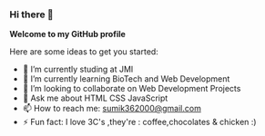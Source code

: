 ### Hi there 👋

**Welcome to my GitHub profile**

Here are some ideas to get you started:

- 🔭 I’m currently studing at JMI
- 🌱 I’m currently learning BioTech and Web Development
- 👯 I’m looking to collaborate on Web Development Projects
- 💬 Ask me about HTML CSS JavaScript
- 📫 How to reach me: sumik362000@gmail.com
- ⚡ Fun fact: I love 3C's ,they're : coffee,chocolates & chicken :)

<!-- <table cellspacing="15">
    <tr>
      <td>  <h1>Sumita Kumari</h1>
        <p><em>Student of <strong>B.Sc Biotechnology,<a href="https://www.jmi.ac.in/">JMI</a></a></strong></em></p>
        <p>Learning web development course. Angela is the best <3</p>
        <p>I love 3C's ,they're : coffee,chocolates & chicken :)</p>
        <p>I💜coffee and brew my own drinks.</p>
    </tr>
  </table>
  <hr>
  <h3>Schooling & Education</h3>
  <ul>
    <li>AFS Shillong- <i>LKG,UKG</i></li>
    <li>Kv no.1 Jamnagar,Gujrat- <i>2nd to 6th</i></li>
    <li>Kv no.2 Delhi Cantt- <i>6th to 12th</i></li>
  </ul>
  <hr>
  <h3>Work Experience</h3>
  <table border="5">
    <thead>
      <tr>
        <th>Year</th>
        <th>Work</th>
      </tr>
    </thead>
    <tbody>
      <tr>
        <td>2014-2015</td>
        <td>National Children Science Congress,New Delhi</td>
      </tr>
      <tr>
        <td>2020-2023</td>
        <td>College,JMI</td>
      </tr>
    </tbody>
  <tfoot>

  </tfoot>

  </table>
  <hr>
  <h3>Skills⭐</h3>
  <table cellspacing="20">
    <tr>
      <td>Microsoft Excel</td>
      <td>★★★☆☆</td>
      <td>Power Point Presentation</td>
      <td>★★★★☆</td>
    </tr>
    <tr>
      <td>Photography</td>
      <td>★★☆☆☆</td>
      <td>Cooking & Baking</td>
      <td>★★★☆☆</td>
    </tr>
    <tr>
      <td>Painting</td>
      <td>★★★☆☆</td>
      <td>Dancing</td>
      <td>★★☆☆☆</td>
    </tr>
  </table>
  <hr>
  <a href="Contact.html">Contact me</a>
  <a href="Hobbies.html">My Hobbies</a> -->
